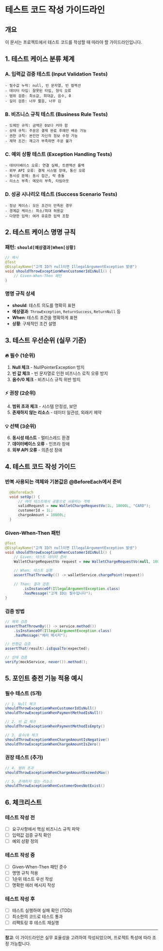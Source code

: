 # 테스트 코드 작성 가이드라인

## 개요
이 문서는 프로젝트에서 테스트 코드를 작성할 때 따라야 할 가이드라인입니다.

## 1. 테스트 케이스 분류 체계

### A. 입력값 검증 테스트 (Input Validation Tests)
```
- 필수값 누락: null, 빈 문자열, 빈 컬렉션
- 데이터 타입: 잘못된 타입, 형식 오류
- 범위 검증: 최소값, 최대값, 음수, 0
- 길이 검증: 너무 짧음, 너무 김
```

### B. 비즈니스 규칙 테스트 (Business Rule Tests)
```
- 도메인 규칙: 금액은 0보다 커야 함
- 상태 규칙: 주문은 결제 완료 후에만 배송 가능
- 권한 규칙: 본인만 자신의 정보 수정 가능
- 제약 조건: 재고가 부족하면 주문 불가
```

### C. 예외 상황 테스트 (Exception Handling Tests)
```
- 데이터베이스 오류: 연결 실패, 트랜잭션 롤백
- 외부 API 오류: 결제 시스템 장애, 통신 오류
- 동시성 문제: 동시 접근, 락 충돌
- 리소스 부족: 메모리 부족, 타임아웃
```

### D. 성공 시나리오 테스트 (Success Scenario Tests)
```
- 정상 케이스: 모든 조건이 만족된 경우
- 경계값 케이스: 최소/최대 허용값
- 다양한 입력: 여러 유효한 입력 조합
```

## 2. 테스트 케이스 명명 규칙

### 패턴: `should[예상결과]When[상황]`

```java
// 예시
@Test
@DisplayName("고객 ID가 null이면 IllegalArgumentException 발생")
void shouldThrowExceptionWhenCustomerIdIsNull() {
    // Given-When-Then 패턴
}
```

### 명명 규칙 상세
- **should**: 테스트 의도를 명확히 표현
- **예상결과**: `ThrowException`, `ReturnSuccess`, `ReturnNull` 등
- **When**: 테스트 조건을 명확하게 표현
- **상황**: 구체적인 조건 설명

## 3. 테스트 우선순위 (실무 기준)

### 🔥 필수 (1순위)
1. **Null 체크** - NullPointerException 방지
2. **빈 값 체크** - 빈 문자열로 인한 비즈니스 로직 오류 방지
3. **음수/0 체크** - 비즈니스 규칙 위반 방지

### ⚡ 권장 (2순위)
4. **범위 초과 체크** - 시스템 안정성, 보안
5. **존재하지 않는 리소스** - 데이터 일관성, 외래키 제약

### 💡 선택 (3순위)
6. **동시성 테스트** - 멀티스레드 환경
7. **데이터베이스 오류** - 인프라 장애
8. **외부 API 오류** - 의존성 장애

## 4. 테스트 코드 작성 가이드

### 반복 사용되는 객체와 기본값은 @BeforeEach에서 준비
```java
  @BeforeEach
  void setUp() {
      // 여러 테스트에서 공통으로 사용하는 객체
      validRequest = new WalletChargeRequestVo(1L, 10000L, "CARD");
      customerId = 1L;
      chargeAmount = 10000L;
  }
```

### Given-When-Then 패턴
```java
@Test
@DisplayName("고객 ID가 null이면 IllegalArgumentException 발생")
void shouldThrowExceptionWhenCustomerIdIsNull() {
    // Given: 테스트 데이터 준비
    WalletChargeRequestVo request = new WalletChargeRequestVo(null, 10000L, "CARD");
    
    // When: 테스트 실행
    assertThatThrownBy(() -> walletService.chargePoint(request))
    
    // Then: 결과 검증
        .isInstanceOf(IllegalArgumentException.class)
        .hasMessage("고객 ID는 필수입니다");
}
```

### 검증 방법
```java
// 예외 검증
assertThatThrownBy(() -> service.method())
    .isInstanceOf(IllegalArgumentException.class)
    .hasMessage("에러 메시지");

// 반환값 검증
assertThat(result).isEqualTo(expected);

// 상태 검증
verify(mockService, never()).method();
```

## 5. 포인트 충전 기능 적용 예시

### 필수 테스트 (5개)
```java
// 1. Null 체크
shouldThrowExceptionWhenCustomerIdIsNull()
shouldThrowExceptionWhenPaymentMethodIsNull()

// 2. 빈 값 체크
shouldThrowExceptionWhenPaymentMethodIsEmpty()

// 3. 음수/0 체크
shouldThrowExceptionWhenChargeAmountIsNegative()
shouldThrowExceptionWhenChargeAmountIsZero()
```

### 권장 테스트 (추가)
```java
// 4. 범위 초과
shouldThrowExceptionWhenChargeAmountExceedsMax()

// 5. 존재하지 않는 리소스
shouldThrowExceptionWhenCustomerDoesNotExist()
```

## 6. 체크리스트

### 테스트 작성 전
- [ ] 요구사항에서 핵심 비즈니스 규칙 파악
- [ ] 입력값 검증 규칙 확인
- [ ] 예외 상황 정의

### 테스트 작성 중
- [ ] Given-When-Then 패턴 준수
- [ ] 명명 규칙 적용
- [ ] 1순위 테스트 우선 작성
- [ ] 명확한 에러 메시지 작성

### 테스트 작성 후
- [ ] 테스트 실행하여 실패 확인 (TDD)
- [ ] 최소한의 코드로 테스트 통과
- [ ] 리팩토링 후 테스트 재실행

---

**참고**: 이 가이드라인은 실무 효율성을 고려하여 작성되었으며, 프로젝트 특성에 따라 조정 가능합니다.
